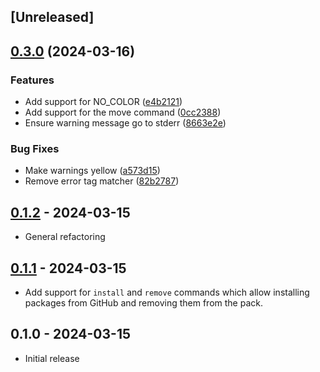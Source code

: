## [Unreleased]

## [0.3.0](https://www.github.com/pusewicz/vimpk/compare/v0.2.0...v0.3.0) (2024-03-16)


### Features

* Add support for NO_COLOR ([e4b2121](https://www.github.com/pusewicz/vimpk/commit/e4b212135b55abfa1a87ee9ef3a53fb3002120ad))
* Add support for the move command ([0cc2388](https://www.github.com/pusewicz/vimpk/commit/0cc2388796bd1e7a9ef555ec74a0005a2ff706dc))
* Ensure warning message go to stderr ([8663e2e](https://www.github.com/pusewicz/vimpk/commit/8663e2efb2619ac4d75587582ca1ec9846600496))


### Bug Fixes

* Make warnings yellow ([a573d15](https://www.github.com/pusewicz/vimpk/commit/a573d15826b7b8a97699c54cf003f93d77e4b2e3))
* Remove error tag matcher ([82b2787](https://www.github.com/pusewicz/vimpk/commit/82b27876037b65acbd794565c9baa855027e5567))

## [0.1.2](https://www.github.com/pusewicz/vimpk/compare/v0.1.1...v0.1.2) - 2024-03-15

- General refactoring

## [0.1.1](https://www.github.com/pusewicz/vimpk/compare/v0.1.0...v0.1.1) - 2024-03-15

- Add support for `install` and `remove` commands which allow installing packages from GitHub and removing them from the pack.

## 0.1.0 - 2024-03-15

- Initial release
